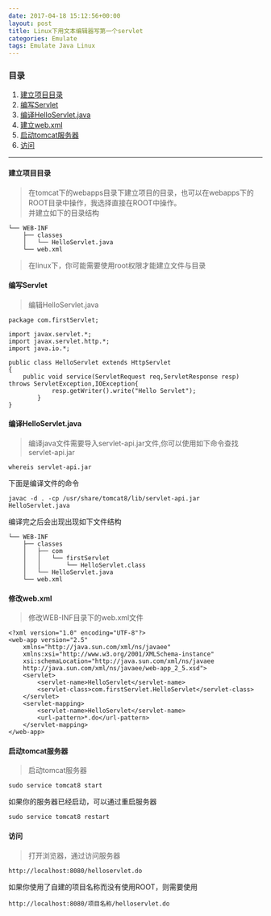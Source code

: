 ```yaml
---
date: 2017-04-18 15:12:56+00:00
layout: post
title: Linux下用文本编辑器写第一个servlet
categories: Emulate
tags: Emulate Java Linux
---
```


### 目录

1. [建立项目目录](#step1)
2. [编写Servlet](#step2)
3. [编译HelloServlet.java](#step3)
4. [建立web.xml](#step4)
5. [启动tomcat服务器](#step5)
6. [访问](#step6)


---
#### <span id="step1">建立项目目录</span>
> 在tomcat下的webapps目录下建立项目的目录，也可以在webapps下的ROOT目录中操作，我选择直接在ROOT中操作。<br />
> 并建立如下的目录结构
```text
└── WEB-INF
    ├── classes
    │   └── HelloServlet.java
    └── web.xml
```
> 在linux下，你可能需要使用root权限才能建立文件与目录

#### <span id="step2">编写Servlet</span>
> 编辑HelloServlet.java
> 

```
package com.firstServlet;

import javax.servlet.*;
import javax.servlet.http.*;
import java.io.*;

public class HelloServlet extends HttpServlet
{
    public void service(ServletRequest req,ServletResponse resp) throws ServletException,IOException{
            resp.getWriter().write("Hello Servlet");
        }
}
```
> 

#### <span id="step3">编译HelloServlet.java</span>
> 编译java文件需要导入servlet-api.jar文件,你可以使用如下命令查找servlet-api.jar
```
whereis servlet-api.jar
```
下面是编译文件的命令
```
javac -d . -cp /usr/share/tomcat8/lib/servlet-api.jar HelloServlet.java
```
编译完之后会出现出现如下文件结构
```
└── WEB-INF
    ├── classes
    │   ├── com
    │   │   └── firstServlet
    │   │       └── HelloServlet.class
    │   └── HelloServlet.java
    └── web.xml
```
> 

#### <span id="step4">修改web.xml</span>
> 修改WEB-INF目录下的web.xml文件

```
<?xml version="1.0" encoding="UTF-8"?>
<web-app version="2.5" 
    xmlns="http://java.sun.com/xml/ns/javaee" 
    xmlns:xsi="http://www.w3.org/2001/XMLSchema-instance" 
    xsi:schemaLocation="http://java.sun.com/xml/ns/javaee 
    http://java.sun.com/xml/ns/javaee/web-app_2_5.xsd">
    <servlet>
        <servlet-name>HelloServlet</servlet-name>
        <servlet-class>com.firstServlet.HelloServlet</servlet-class>
    </servlet>
    <servlet-mapping>
        <servlet-name>HelloServlet</servlet-name>
        <url-pattern>*.do</url-pattern>
    </servlet-mapping>
</web-app>
```
> 

#### <span id="step5">启动tomcat服务器</span>
> 启动tomcat服务器
```
sudo service tomcat8 start
```
如果你的服务器已经启动，可以通过重启服务器

```
sudo service tomcat8 restart
```
> 

#### <span id="step6">访问</span>
> 打开浏览器，通过访问服务器<br />
```
http://localhost:8080/helloservlet.do
```
如果你使用了自建的项目名称而没有使用ROOT，则需要使用

```
http://localhost:8080/项目名称/helloservlet.do
```
> 
